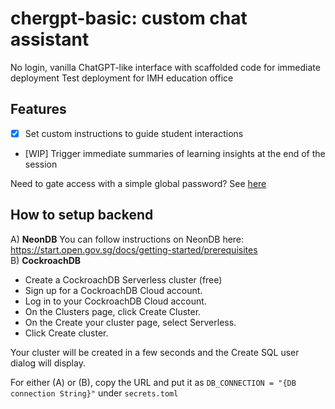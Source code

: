 # chergpt-basic: custom chat assistant
No login, vanilla ChatGPT-like interface with scaffolded code for immediate deployment 
Test deployment for IMH education office

## Features
- [x] Set custom instructions to guide student interactions <br>
- [WIP] Trigger immediate summaries of learning insights at the end of the session <br>

Need to gate access with a simple global password? See [here](https://docs.streamlit.io/knowledge-base/deploy/authentication-without-sso) 

## How to setup backend 
A) **NeonDB** You can follow instructions on NeonDB here: https://start.open.gov.sg/docs/getting-started/prerequisites <br>
B) **CockroachDB** <br>
* Create a CockroachDB Serverless cluster (free)<br>
* Sign up for a CockroachDB Cloud account.<br>
* Log in to your CockroachDB Cloud account.<br>
* On the Clusters page, click Create Cluster.<br>
* On the Create your cluster page, select Serverless.<br>
* Click Create cluster.<br>

Your cluster will be created in a few seconds and the Create SQL user dialog will display.

For either (A) or (B), copy the URL and put it as `DB_CONNECTION = "{DB connection String}"` under `secrets.toml`
